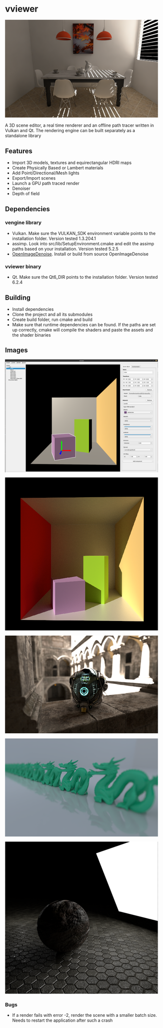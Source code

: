 # vviewer 

![Alt text](images/1.png?raw=true)

A 3D scene editor, a real time renderer and an offline path tracer written in Vulkan and Qt. The rendering engine can be built separately as a standalone library

## Features
* Import 3D models, textures and equirectangular HDRI maps
* Create Physically Based or Lambert materials
* Add Point/Directional/Mesh lights
* Export/Import scenes
* Launch a GPU path traced render
* Denoiser
* Depth of field

## Dependencies 
### vengine library
* Vulkan. Make sure the VULKAN_SDK environment variable points to the installation folder. Version tested 1.3.204.1
* assimp. Look into src/lib/SetupEnvironment.cmake and edit the assimp paths based on your installation. Version tested 5.2.5
* [OpenImageDenoise](https://github.com/OpenImageDenoise/oidn). Install or build from source OpenImageDenoise

### vviewer binary
* Qt. Make sure the Qt6_DIR points to the installation folder. Version tested 6.2.4

## Building
* Install dependencies
* Clone the project and all its submodules
* Create build folder, run cmake and build
* Make sure that runtime dependencies can be found. If the paths are set up correctly, cmake will compile the shaders and paste the assets and the shader binaries

## Images

![Alt text](images/2.png?raw=true)

![Alt text](images/3.png?raw=true)

![Alt text](images/4.png?raw=true)

![Alt text](images/5.png?raw=true)

![Alt text](images/6.png?raw=true)

### Bugs
* If a render fails with error -2, render the scene with a smaller batch size. Needs to restart the application after such a crash
